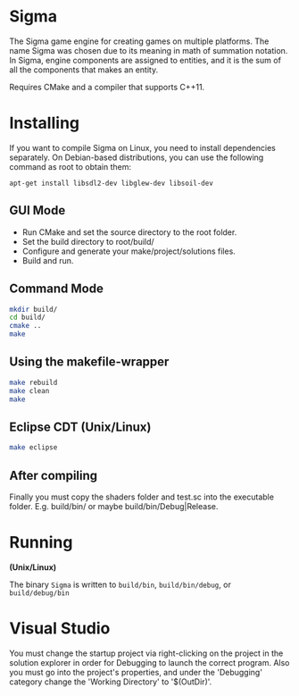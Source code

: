 Sigma
===

The Sigma game engine for creating games on multiple platforms. The name Sigma was chosen due to its meaning in math of summation notation. In Sigma, engine components are assigned to entities, and it is the sum of all the components that makes an entity.

Requires CMake and a compiler that supports C++11.


Installing
===

If you want to compile Sigma on Linux, you need to install dependencies separately. On Debian-based distributions, you can use the following command as root to obtain them:

    apt-get install libsdl2-dev libglew-dev libsoil-dev

GUI Mode
---

* Run CMake and set the source directory to the root folder.
* Set the build directory to root/build/
* Configure and generate your make/project/solutions files.
* Build and run.

Command Mode
---

```sh
mkdir build/
cd build/
cmake ..
make
```


Using the makefile-wrapper
---

```sh
make rebuild
make clean
make
```

Eclipse CDT (Unix/Linux)
---

```sh
make eclipse
```

After compiling
---

Finally you must copy the shaders folder and test.sc into the executable folder. E.g. build/bin/ or maybe build/bin/Debug|Release.

Running
===

__(Unix/Linux)__

The binary `Sigma` is written to `build/bin`, `build/bin/debug`, or `build/debug/bin`

Visual Studio
===
You must change the startup project via right-clicking on the project in the solution explorer in order for Debugging to launch the correct program.
Also you must go into the project's properties, and under the 'Debugging' category change the 'Working Directory' to '$(OutDir)'.
